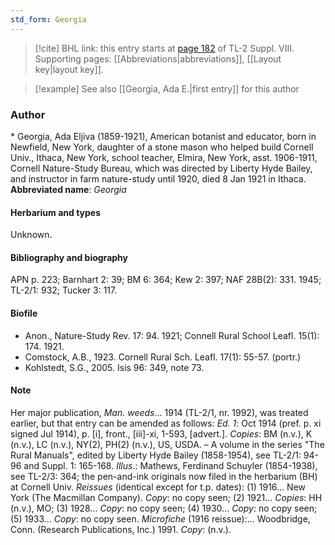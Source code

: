 ```yaml
---
std_form: Georgia
---
```


> [!cite] BHL link: this entry starts at [page 182](https://www.biodiversitylibrary.org/page/33258660) of TL-2 Suppl. VIII.
> Supporting pages: [[Abbreviations|abbreviations]], [[Layout key|layout key]].

> [!example] See also [[Georgia, Ada E.|first entry]] for this author

### Author

\* Georgia, Ada Eljiva (1859-1921), American botanist and educator, born in Newfield, New York, daughter of a stone mason who helped build Cornell Univ., Ithaca, New York, school teacher, Elmira, New York, asst. 1906-1911, Cornell Nature-Study Bureau, which was directed by Liberty Hyde Bailey, and instructor in farm nature-study until 1920, died 8 Jan 1921 in Ithaca. 
**Abbreviated name**: *Georgia*

#### Herbarium and types

Unknown.

#### Bibliography and biography

APN p. 223; Barnhart 2: 39; BM 6: 364; Kew 2: 397; NAF 28B(2): 331. 1945; TL-2/1: 932; Tucker 3: 117.

#### Biofile

- Anon., Nature-Study Rev. 17: 94. 1921; Connell Rural School Leafl. 15(1): 174. 1921.
- Comstock, A.B., 1923. Cornell Rural Sch. Leafl. 17(1): 55-57. (portr.)
- Kohlstedt, S.G., 2005. Isis 96: 349, note 73.

#### Note

Her major publication, *Man. weeds*... 1914 (TL-2/1, nr. 1992), was treated earlier, but that entry can be amended as follows:
*Ed. 1*: Oct 1914 (pref. p. xi signed Jul 1914), p. \[i\], front., \[iii\]-xi, 1-593, \[advert.\]. *Copies*: BM (n.v.), K (n.v.), LC (n.v.), NY(2), PH(2) (n.v.), US, USDA. – A volume in the series "The Rural Manuals", edited by Liberty Hyde Bailey (1858-1954), see TL-2/1: 94-96 and Suppl. 1: 165-168.
*Illus*.: Mathews, Ferdinand Schuyler (1854-1938), see TL-2/3: 364; the pen-and-ink originals now filed in the herbarium (BH) at Cornell Univ.
*Reissues* (identical except for t.p. dates): (1) 1916... New York (The Macmillan Company). *Copy*: no copy seen; (2) 1921... *Copies*: HH (n.v.), MO; (3) 1928... *Copy*: no copy seen; (4) 1930... *Copy*: no copy seen; (5) 1933... *Copy*: no copy seen. *Microfiche* (1916 reissue):... Woodbridge, Conn. (Research Publications, Inc.) 1991. *Copy*: (n.v.).

